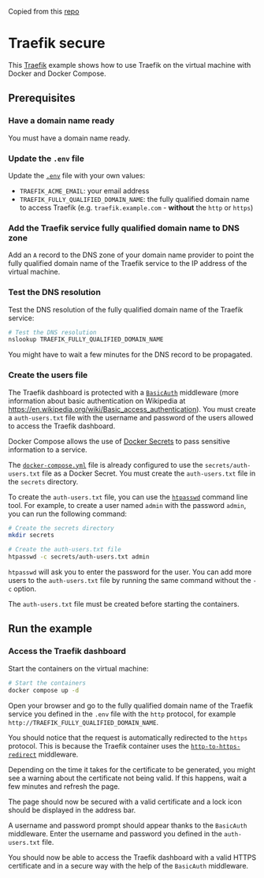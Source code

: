 Copied from this [repo](https://github.com/heig-vd-dai-course/heig-vd-dai-course-code-examples/tree/main/23-practical-work-4/traefik-secure)



# Traefik secure

This [Traefik](https://traefik.io/traefik/) example shows how to use Traefik on
the virtual machine with Docker and Docker Compose.

## Prerequisites

### Have a domain name ready

You must have a domain name ready.

### Update the `.env` file

Update the [`.env`](.env) file with your own values:

- `TRAEFIK_ACME_EMAIL`: your email address
- `TRAEFIK_FULLY_QUALIFIED_DOMAIN_NAME`: the fully qualified domain name to
  access Traefik (e.g. `traefik.example.com` - **without** the `http` or `https`)

### Add the Traefik service fully qualified domain name to DNS zone

Add an `A` record to the DNS zone of your domain name provider to point the
fully qualified domain name of the Traefik service to the IP address of the
virtual machine.

### Test the DNS resolution

Test the DNS resolution of the fully qualified domain name of the Traefik
service:

```sh
# Test the DNS resolution
nslookup TRAEFIK_FULLY_QUALIFIED_DOMAIN_NAME
```

You might have to wait a few minutes for the DNS record to be propagated.

### Create the users file

The Traefik dashboard is protected with a
[`BasicAuth`](https://doc.traefik.io/traefik/middlewares/http/basicauth/)
middleware (more information about basic authentication on Wikipedia at
<https://en.wikipedia.org/wiki/Basic_access_authentication>). You must create a
`auth-users.txt` file with the username and password of the users allowed to
access the Traefik dashboard.

Docker Compose allows the use of
[Docker Secrets](https://docs.docker.com/compose/use-secrets/) to pass sensitive
information to a service.

The [`docker-compose.yml`](./docker-compose.yml) file is already configured to
use the `secrets/auth-users.txt` file as a Docker Secret. You must create the
`auth-users.txt` file in the `secrets` directory.

To create the `auth-users.txt` file, you can use the
[`htpasswd`](https://httpd.apache.org/docs/2.4/programs/htpasswd.html) command
line tool. For example, to create a user named `admin` with the password
`admin`, you can run the following command:

```sh
# Create the secrets directory
mkdir secrets

# Create the auth-users.txt file
htpasswd -c secrets/auth-users.txt admin
```

`htpasswd` will ask you to enter the password for the user. You can add more
users to the `auth-users.txt` file by running the same command without the `-c`
option.

The `auth-users.txt` file must be created before starting the containers.

## Run the example

### Access the Traefik dashboard

Start the containers on the virtual machine:

```sh
# Start the containers
docker compose up -d
```

Open your browser and go to the fully qualified domain name of the Traefik
service you defined in the `.env` file with the `http` protocol, for example
`http://TRAEFIK_FULLY_QUALIFIED_DOMAIN_NAME`.

You should notice that the request is automatically redirected to the `https`
protocol. This is because the Traefik container uses the
[`http-to-https-redirect`](https://doc.traefik.io/traefik/middlewares/http/redirectscheme/)
middleware.

Depending on the time it takes for the certificate to be generated, you might
see a warning about the certificate not being valid. If this happens, wait a few
minutes and refresh the page.

The page should now be secured with a valid certificate and a lock icon should
be displayed in the address bar.

A username and password prompt should appear thanks to the `BasicAuth`
middleware. Enter the username and password you defined in the `auth-users.txt`
file.

You should now be able to access the Traefik dashboard with a valid HTTPS
certificate and in a secure way with the help of the `BasicAuth` middleware.
